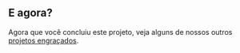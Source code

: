 ## E agora?

Agora que você concluiu este projeto, veja alguns de nossos outros [projetos engraçados](https://projects.raspberrypi.org/en/projects?interests%5B%5D=humour).
